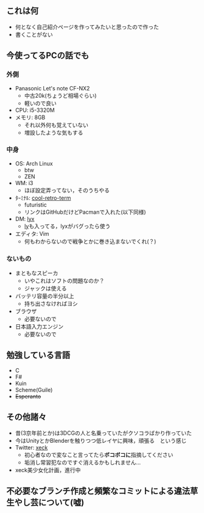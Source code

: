 ## これは何
* 何となく自己紹介ページを作ってみたいと思ったので作った
* 書くことがない

## 今使ってるPCの話でも

### 外側
* Panasonic Let's note CF-NX2
  * 中古20k(ちょうど相場ぐらい)
  * 軽いので良い
* CPU: i5-3320M
* メモリ: 8GB
  * それ以外何も覚えていない
  * 増設したような気もする

### 中身
* OS: Arch Linux
  * btw
  * ZEN
* WM: i3
  * ほぼ設定弄ってない，そのうちやる
* ﾀｰﾐﾅﾙ: [cool-retro-term](https://github.com/Swordfish90/cool-retro-term)
  * futuristic
  * リンクはGitHubだけどPacmanで入れた(以下同様)
* DM: [lyx](https://github.com/vm-xeck/lyx)
  * [ly](https://github.com/fairyglade/ly)も入ってる，lyxがバグったら使う
* エディタ: Vim
  * 何もわからないので戦争とかに巻き込まないでくれ(？)

### ないもの
* まともなスピーカ
  * いやこれはソフトの問題なのか？
  * ジャックは使える
* バッテリ容量の半分以上
  * 持ち出さなければヨシ
* ブラウザ
  * 必要ないので
* 日本語入力エンジン
  * 必要ないので

## 勉強している言語
* C
* F#
* Kuin
* Scheme(Guile)
* ~~Esperanto~~

## その他諸々
* 昔(3京年前とか)は3DCGの人と名乗っていたがクソコラばかり作っていた
* 今はUnityとかBlenderを触りつつ低レイヤに興味，頑張る　という感じ
* Twitter: [xeck](https://twitter.com/vm_xeck)
  * 初心者なので変なこと言ってたら**ボコボコに**指摘してください
  * 垢消し常習犯なのですぐ消えるかもしれません...
* xeck美少女化計画，進行中

## 不必要なブランチ作成と頻繁なコミットによる違法草生やし芸について(嘘)
